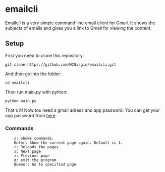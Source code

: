 # emailcli
Emailcli is a very simple command line email client for Gmail. It shows the subjects of emails and gives you a link to Gmail for viewing the content.

## Setup
First you need to clone this repository:

```
git clone https://github.com/MCGirgin/emailcli.git
```

And then go into the folder:

```
cd emailcli
```

Then run main.py with python:

```
python main.py
```

That's it! Now tou need a gmail adress and app password. You can get your app password from [here](https://myaccount.google.com/apppasswords).

### Commands

```
    c: Shows commands.
    Enter: Show the current page again. Default is 1.
    r: Reloads the pages
    x: Next page
    z: Previous page
    q: exit the program
    Number: Go to specified page
```

